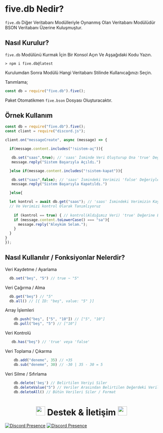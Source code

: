 # five.db Nedir?

`five.db` Diğer Veritabanı Modülleriyle Oynanmış Olan Veritabanı Modülüdür BSON Veritabanı Üzerine Kuluşmuştur.

## Nasıl Kurulur?

`five.db` Modülünü Kurmak İçin Bir Konsol Açın Ve Aşşağıdaki Kodu Yazın.

```shell
> npm i five.db@latest
```

Kurulumdan Sonra Modülü Hangi Veritabanı Stilinde Kullanıcağınızı Seçin.

Tanımlama;
```javascript
const db = require("five.db").five();
```

Paket Otomatikmen `five.bson` Dosyası Oluşturacaktır.

## Örnek Kullanım 

```javascript
const db = require("five.db").five();
const client = require("discord.js");

client.on("messageCreate", async (message) => {

  if(message.content.includes("!sistem-aç")){

   db.set("saas",true); // 'saas' İsminde Veri Oluşturup Ona 'true' Değerini Veriyoruz
   message.reply("Sistem Başarıyla Açıldı.")

  }else if(message.content.includes("!sistem-kapat")){

   db.set("saas",false); // 'saas' İsmindeki Verimizi 'false' Değeriyle Değiştiriyoruz
   message.reply("Sistem Başarıyla Kapatıldı.")

  }else{

  let kontrol = await db.get("saas"); // 'saas' İsmindeki Verimizin Kayıtlı Olan Değerlerini Alıyoruz
  // Ve Verimizi kontrol Olarak Tanımlıyoruz
  
    if (kontrol == true) { // kontrol(Aldığımız Veri) 'true' Değerine Eşit İse Devam Ettir
    if (message.content.toLowerCase() === "sa"){
      message.reply("Aleyküm Selam.");
    }
  }
}
});
```

## Nasıl Kullanılır / Fonksiyonlar Nelerdir?

Veri Kaydetme / Ayarlama
```javascript
  db.set("beş", "5") // true ~ "5"
```

Veri Çağırma / Alma
```javascript
  db.get("beş") // "5"
  db.all() // [{ ID: "beş", value: "5" }]
```

Array İşlemleri
```javascript
    db.push("beş", ["5", "10"]) // ["5", "10"]
    db.pull("beş", "5") // ["10"]
```

Veri Kontrolü
```javascript
   db.has("beş") // 'true' veya 'false'
```
    
Veri Toplama / Çıkarma
```javascript
    db.add("deneme", 35) // +35
    db.sub("deneme", 30) // -30 | 35 - 30 = 5
```

Veri Silme / Sıfırlama
```javascript
    db.delete('beş') // Belirtilen Veriyi Siler
    db.deleteValue("5") // Veriler Arasından Belirtilen Değerdeki Verileri Siler
    db.deleteAll() // Bütün Verileri Siler / Format
```

<h1 align="center"> <img src="https://cdn.discordapp.com/emojis/842491787955142656.gif?size=128&quality=lossless" width="30px"> Destek & İletişim <img src="https://cdn.discordapp.com/emojis/842491787955142656.gif?size=128&quality=lossless" width="30px"> </h1>

[![Discord Presence](https://lanyard-profile-readme.vercel.app/api/928259219038302258?hideDiscrim=true)](https://discord.com/users/928259219038302258)
[![Discord Presence](https://lanyard-profile-readme.vercel.app/api/798615228728082462?hideDiscrim=true)](https://discord.com/users/798615228728082462)
